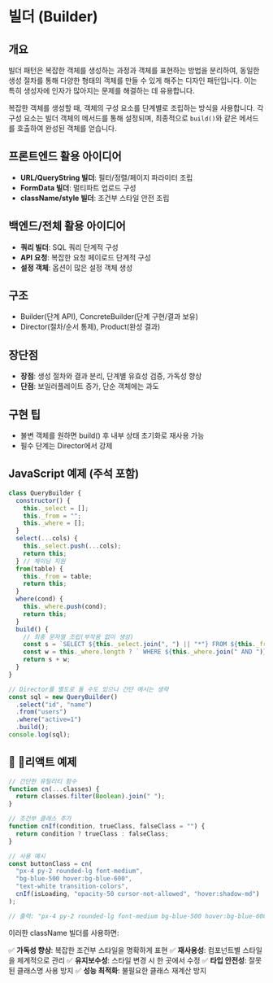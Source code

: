 # 빌더 (Builder)

## 개요

빌더 패턴은 복잡한 객체를 생성하는 과정과 객체를 표현하는 방법을 분리하여, 동일한 생성 절차를 통해 다양한 형태의 객체를 만들 수 있게 해주는 디자인 패턴입니다. 이는 특히 생성자에 인자가 많아지는 문제를 해결하는 데 유용합니다.

복잡한 객체를 생성할 때, 객체의 구성 요소를 단계별로 조립하는 방식을 사용합니다. 각 구성 요소는 빌더 객체의 메서드를 통해 설정되며, 최종적으로 `build()`와 같은 메서드를 호출하여 완성된 객체를 얻습니다.

## 프론트엔드 활용 아이디어

- **URL/QueryString 빌더**: 필터/정렬/페이지 파라미터 조립
- **FormData 빌더**: 멀티파트 업로드 구성
- **className/style 빌더**: 조건부 스타일 안전 조립

## 백엔드/전체 활용 아이디어

- **쿼리 빌더**: SQL 쿼리 단계적 구성
- **API 요청**: 복잡한 요청 페이로드 단계적 구성
- **설정 객체**: 옵션이 많은 설정 객체 생성

## 구조

- Builder(단계 API), ConcreteBuilder(단계 구현/결과 보유)
- Director(절차/순서 통제), Product(완성 결과)

## 장단점

- **장점**: 생성 절차와 결과 분리, 단계별 유효성 검증, 가독성 향상
- **단점**: 보일러플레이트 증가, 단순 객체에는 과도

## 구현 팁

- 불변 객체를 원하면 build() 후 내부 상태 초기화로 재사용 가능
- 필수 단계는 Director에서 강제

## JavaScript 예제 (주석 포함)

```javascript
class QueryBuilder {
  constructor() {
    this._select = [];
    this._from = "";
    this._where = [];
  }
  select(...cols) {
    this._select.push(...cols);
    return this;
  } // 체이닝 지원
  from(table) {
    this._from = table;
    return this;
  }
  where(cond) {
    this._where.push(cond);
    return this;
  }
  build() {
    // 최종 문자열 조립(부작용 없이 생성)
    const s = `SELECT ${this._select.join(", ") || "*"} FROM ${this._from}`;
    const w = this._where.length ? ` WHERE ${this._where.join(" AND ")}` : "";
    return s + w;
  }
}

// Director를 별도로 둘 수도 있으나 간단 예시는 생략
const sql = new QueryBuilder()
  .select("id", "name")
  .from("users")
  .where("active=1")
  .build();
console.log(sql);
```

## 🎨 리액트 예제

```javascript
// 간단한 유틸리티 함수
function cn(...classes) {
  return classes.filter(Boolean).join(" ");
}

// 조건부 클래스 추가
function cnIf(condition, trueClass, falseClass = "") {
  return condition ? trueClass : falseClass;
}

// 사용 예시
const buttonClass = cn(
  "px-4 py-2 rounded-lg font-medium",
  "bg-blue-500 hover:bg-blue-600",
  "text-white transition-colors",
  cnIf(isLoading, "opacity-50 cursor-not-allowed", "hover:shadow-md")
);

// 출력: "px-4 py-2 rounded-lg font-medium bg-blue-500 hover:bg-blue-600 text-white transition-colors hover:shadow-md"
```

이러한 className 빌더를 사용하면:

✅ **가독성 향상**: 복잡한 조건부 스타일을 명확하게 표현
✅ **재사용성**: 컴포넌트별 스타일을 체계적으로 관리
✅ **유지보수성**: 스타일 변경 시 한 곳에서 수정
✅ **타입 안전성**: 잘못된 클래스명 사용 방지
✅ **성능 최적화**: 불필요한 클래스 재계산 방지
